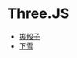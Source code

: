 # Three.JS
* [掷骰子](https://yixuan7172.github.io/three.js-test/projects/dice/dice.html)
* [下雪](https://yixuan7172.github.io/three.js-test/projects/snow/snow1.html)
